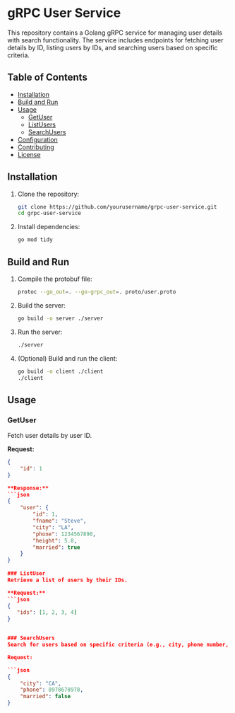 # gRPC User Service

This repository contains a Golang gRPC service for managing user details with search functionality. The service includes endpoints for fetching user details by ID, listing users by IDs, and searching users based on specific criteria.

## Table of Contents

- [Installation](#installation)
- [Build and Run](#build-and-run)
- [Usage](#usage)
  - [GetUser](#getuser)
  - [ListUsers](#listusers)
  - [SearchUsers](#searchusers)
- [Configuration](#configuration)
- [Contributing](#contributing)
- [License](#license)

## Installation

1. Clone the repository:
    ```bash
    git clone https://github.com/yourusername/grpc-user-service.git
    cd grpc-user-service
    ```

2. Install dependencies:
    ```bash
    go mod tidy
    ```

## Build and Run

1. Compile the protobuf file:
    ```bash
    protoc --go_out=. --go-grpc_out=. proto/user.proto
    ```

2. Build the server:
    ```bash
    go build -o server ./server
    ```

3. Run the server:
    ```bash
    ./server
    ```

4. (Optional) Build and run the client:
    ```bash
    go build -o client ./client
    ./client
    ```

## Usage

### GetUser

Fetch user details by user ID.

**Request:**
```json
{
    "id": 1
}

**Response:**
```json
{
    "user": {
        "id": 1,
        "fname": "Steve",
        "city": "LA",
        "phone": 1234567890,
        "height": 5.8,
        "married": true
    }
}
 
### ListUser
Retrieve a list of users by their IDs.

**Request:**
```json
{
   "ids": [1, 2, 3, 4]
}


### SearchUsers
Search for users based on specific criteria (e.g., city, phone number, marital status).

Request:

```json
{
    "city": "CA",
    "phone": 8978678978,
    "married": false
}
